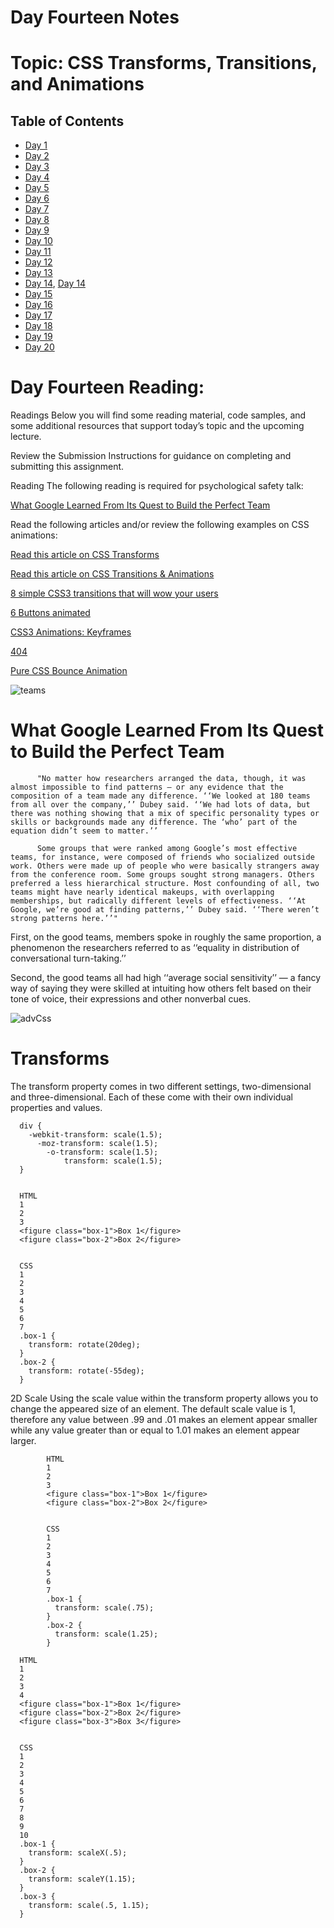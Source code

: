 # Day Fourteen Notes

# Topic: CSS Transforms, Transitions, and Animations


## Table of Contents

- [Day 1](class-01.md)
- [Day 2](class-02.md)
- [Day 3](class-03.md)
- [Day 4](class-04.md)
- [Day 5](class-05.md)
- [Day 6](class-06.md)
- [Day 7](class-07.md)
- [Day 8](class-08.md)
- [Day 9](class-09.md)
- [Day 10](class-10.md)
- [Day 11](class-11.md)
- [Day 12](class-12.md)
- [Day 13](class-13.md)
- [Day 14](class-14.md), [Day 14](class-14b.md)
- [Day 15](class-15.md)
- [Day 16](class-16.md)
- [Day 17](class-17.md)
- [Day 18](class-18.md)
- [Day 19](class-19.md)
- [Day 20](class-20.md)







# Day Fourteen Reading:

Readings
Below you will find some reading material, code samples, and some additional resources that support today’s topic and the upcoming lecture.

Review the Submission Instructions for guidance on completing and submitting this assignment.

Reading
The following reading is required for psychological safety talk:

[What Google Learned From Its Quest to Build the Perfect Team](https://www.google.com/amp/mobile.nytimes.com/2016/02/28/magazine/what-google-learned-from-its-quest-to-build-the-perfect-team.amp.html)

Read the following articles and/or review the following examples on CSS animations:

[Read this article on CSS Transforms](http://learn.shayhowe.com/advanced-html-css/css-transforms/)

[Read this article on CSS Transitions & Animations](http://learn.shayhowe.com/advanced-html-css/transitions-animations/)

[8 simple CSS3 transitions that will wow your users](http://www.webdesignerdepot.com/2014/05/8-simple-css3-transitions-that-will-wow-your-users)

[6 Buttons animated](http://codepen.io/retyui/pen/ByoaXV)

[CSS3 Animations: Keyframes](http://codepen.io/akshaychauhan/pen/oAfae)

[404](http://codepen.io/kieranfivestars/pen/MYdQxX)

[Pure CSS Bounce Animation](http://codepen.io/dp_lewis/pen/gCfBv)



![teams](https://external-content.duckduckgo.com/iu/?u=https%3A%2F%2Ftse2.mm.bing.net%2Fth%3Fid%3DOIP.qhr0XlDToyinEBD8-igU_AHaE8%26pid%3DApi&f=1)


# What Google Learned From Its Quest to Build the Perfect Team

          "No matter how researchers arranged the data, though, it was almost impossible to find patterns — or any evidence that the composition of a team made any difference. ‘‘We looked at 180 teams from all over the company,’’ Dubey said. ‘‘We had lots of data, but there was nothing showing that a mix of specific personality types or skills or backgrounds made any difference. The ‘who’ part of the equation didn’t seem to matter.’’

          Some groups that were ranked among Google’s most effective teams, for instance, were composed of friends who socialized outside work. Others were made up of people who were basically strangers away from the conference room. Some groups sought strong managers. Others preferred a less hierarchical structure. Most confounding of all, two teams might have nearly identical makeups, with overlapping memberships, but radically different levels of effectiveness. ‘‘At Google, we’re good at finding patterns,’’ Dubey said. ‘‘There weren’t strong patterns here.’’"

First, on the good teams, members spoke in roughly the same proportion, a phenomenon the researchers referred to as ‘‘equality in distribution of conversational turn-taking.’’

Second, the good teams all had high ‘‘average social sensitivity’’ — a fancy way of saying they were skilled at intuiting how others felt based on their tone of voice, their expressions and other nonverbal cues.



![advCss](https://external-content.duckduckgo.com/iu/?u=https%3A%2F%2Fi.ytimg.com%2Fvi%2FnwmlSPaz4d4%2Fmaxresdefault.jpg&f=1&nofb=1)


# Transforms

The transform property comes in two different settings, two-dimensional and three-dimensional. Each of these come with their own individual properties and values.

      div {
        -webkit-transform: scale(1.5);
          -moz-transform: scale(1.5);
            -o-transform: scale(1.5);
                transform: scale(1.5);
      }


      HTML
      1
      2
      3
      <figure class="box-1">Box 1</figure>
      <figure class="box-2">Box 2</figure>

                    
      CSS
      1
      2
      3
      4
      5
      6
      7
      .box-1 {
        transform: rotate(20deg);
      }
      .box-2 {
        transform: rotate(-55deg);
      }

2D Scale
Using the scale value within the transform property allows you to change the appeared size of an element. The default scale value is 1, therefore any value between .99 and .01 makes an element appear smaller while any value greater than or equal to 1.01 makes an element appear larger.

            HTML
            1
            2
            3
            <figure class="box-1">Box 1</figure>
            <figure class="box-2">Box 2</figure>

                          
            CSS
            1
            2
            3
            4
            5
            6
            7
            .box-1 {
              transform: scale(.75);
            }
            .box-2 {
              transform: scale(1.25);
            }

      HTML
      1
      2
      3
      4
      <figure class="box-1">Box 1</figure>
      <figure class="box-2">Box 2</figure>
      <figure class="box-3">Box 3</figure>

                    
      CSS
      1
      2
      3
      4
      5
      6
      7
      8
      9
      10
      .box-1 {
        transform: scaleX(.5);
      }
      .box-2 {
        transform: scaleY(1.15);
      }
      .box-3 {
        transform: scale(.5, 1.15);
      }
